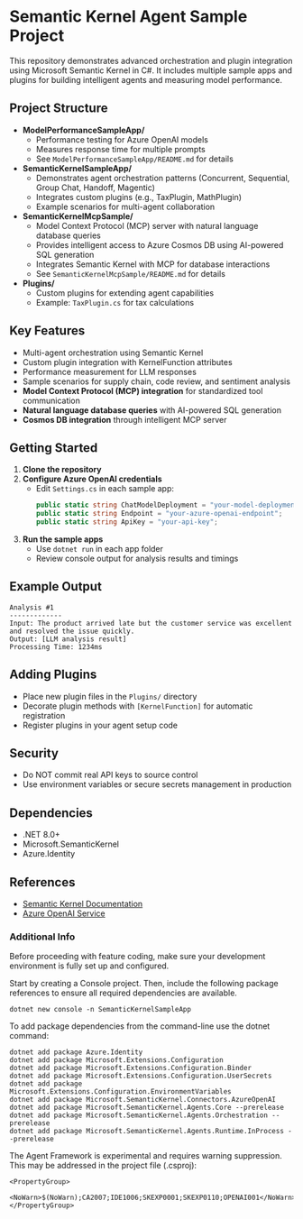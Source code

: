 # Semantic Kernel Agent Sample Project

This repository demonstrates advanced orchestration and plugin integration using Microsoft Semantic Kernel in C#. It includes multiple sample apps and plugins for building intelligent agents and measuring model performance.

## Project Structure

- **ModelPerformanceSampleApp/**
  - Performance testing for Azure OpenAI models
  - Measures response time for multiple prompts
  - See `ModelPerformanceSampleApp/README.md` for details
- **SemanticKernelSampleApp/**
  - Demonstrates agent orchestration patterns (Concurrent, Sequential, Group Chat, Handoff, Magentic)
  - Integrates custom plugins (e.g., TaxPlugin, MathPlugin)
  - Example scenarios for multi-agent collaboration
- **SemanticKernelMcpSample/**
  - Model Context Protocol (MCP) server with natural language database queries
  - Provides intelligent access to Azure Cosmos DB using AI-powered SQL generation
  - Integrates Semantic Kernel with MCP for database interactions
  - See `SemanticKernelMcpSample/README.md` for details
- **Plugins/**
  - Custom plugins for extending agent capabilities
  - Example: `TaxPlugin.cs` for tax calculations

## Key Features

- Multi-agent orchestration using Semantic Kernel
- Custom plugin integration with KernelFunction attributes
- Performance measurement for LLM responses
- Sample scenarios for supply chain, code review, and sentiment analysis
- **Model Context Protocol (MCP) integration** for standardized tool communication
- **Natural language database queries** with AI-powered SQL generation
- **Cosmos DB integration** through intelligent MCP server

## Getting Started

1. **Clone the repository**
2. **Configure Azure OpenAI credentials**
   - Edit `Settings.cs` in each sample app:
     ```csharp
     public static string ChatModelDeployment = "your-model-deployment-name";
     public static string Endpoint = "your-azure-openai-endpoint";
     public static string ApiKey = "your-api-key";
     ```
3. **Run the sample apps**
   - Use `dotnet run` in each app folder
   - Review console output for analysis results and timings

## Example Output

```
Analysis #1
-------------
Input: The product arrived late but the customer service was excellent and resolved the issue quickly.
Output: [LLM analysis result]
Processing Time: 1234ms
```

## Adding Plugins

- Place new plugin files in the `Plugins/` directory
- Decorate plugin methods with `[KernelFunction]` for automatic registration
- Register plugins in your agent setup code

## Security

- Do NOT commit real API keys to source control
- Use environment variables or secure secrets management in production

## Dependencies

- .NET 8.0+
- Microsoft.SemanticKernel
- Azure.Identity

## References

- [Semantic Kernel Documentation](https://aka.ms/semantic-kernel)
- [Azure OpenAI Service](https://learn.microsoft.com/en-us/azure/cognitive-services/openai/)



### Additional Info
Before proceeding with feature coding, make sure your development environment is fully set up and configured.

Start by creating a Console project. Then, include the following package references to ensure all required dependencies are available.


`dotnet new console -n SemanticKernelSampleApp `


To add package dependencies from the command-line use the dotnet command:



```
dotnet add package Azure.Identity
dotnet add package Microsoft.Extensions.Configuration
dotnet add package Microsoft.Extensions.Configuration.Binder
dotnet add package Microsoft.Extensions.Configuration.UserSecrets
dotnet add package Microsoft.Extensions.Configuration.EnvironmentVariables
dotnet add package Microsoft.SemanticKernel.Connectors.AzureOpenAI
dotnet add package Microsoft.SemanticKernel.Agents.Core --prerelease
dotnet add package Microsoft.SemanticKernel.Agents.Orchestration --prerelease
dotnet add package Microsoft.SemanticKernel.Agents.Runtime.InProcess --prerelease
```


The Agent Framework is experimental and requires warning suppression. This may be addressed in the project file (.csproj):

``` 
<PropertyGroup>
   <NoWarn>$(NoWarn);CA2007;IDE1006;SKEXP0001;SKEXP0110;OPENAI001</NoWarn>
</PropertyGroup>
```

